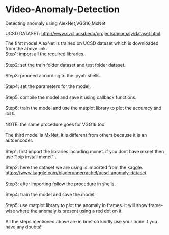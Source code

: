 # Video-Anomaly-Detection
Detecting anomaly using AlexNet,VGG16,MxNet

UCSD DATASET: http://www.svcl.ucsd.edu/projects/anomaly/dataset.html

The first model AlexNet is trained on UCSD dataset which is downloaded from the above link.
<br>
Step1: import all the required libraries.
</br>
<br>
Step2: set the train folder dataset and test folder dataset.
</br>
<br>
Step3: proceed acoording to the ipynb shells.
</br>
<br>
Step4: set the parameters for the model.
</br>
<br>
Step5: compile the model and save it using callback functions.
</br>
<br>
Step6: train the model and use the matplot library to plot the accuracy and loss.
</br>
<br>
NOTE: the same procedure goes for VGG16 too.
</br>
<br>
The third model is MxNet, it is different from others because it is an autoencoder.
</br>
<br>
Step1: first import the libraries including mxnet. if you dont have mxnet then use "!pip install mxnet" .
</br>
<br>
Step2: here the dataset we are using is imported from the kaggle. https://www.kaggle.com/bladerunnerrachel/ucsd-anomaly-dataset
</br>
<br>
Step3: after importing follow the procedure in shells.
</br>
<br>
Step4: train the model and save the model.
</br>
<br>
Step5: use matplot library to plot the anomaly in frames. it will show frame-wise where the anomaly is present using a red dot on it.
</br>
<br>
All the steps mentioned above are in brief so kindly use your brain if you have any doubts!!
</br>
